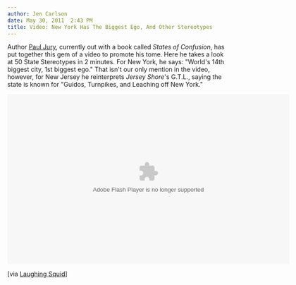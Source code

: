 ```yaml
---
author: Jen Carlson
date: May 30, 2011  2:43 PM
title: Video: New York Has The Biggest Ego, And Other Stereotypes
---
```


<p>Author <a href="https://web.archive.org/web/20110601173303/http://www.paulpjury.com/index.php?entry=12">Paul Jury</a>, currently out with a book called <em>States of Confusion</em>, has put together this gem of a video to promote his tome. Here he takes a look at 50 State Stereotypes in 2 minutes. For New York, he says: &quot;World&apos;s 14th biggest city, 1st biggest ego.&quot; That isn&apos;t our only mention in the video, however, for New Jersey he reinterprets <em>Jersey Shore</em>&apos;s G.T.L., saying the state is known for &quot;Guidos, Turnpikes, and Leaching off New York.&quot;</p>

<p><object width="640" height="385"><param name="movie" value="http://www.youtube.com/v/h68UJaHvG_c?version=3"><param name="allowFullScreen" value="true"><param name="allowscriptaccess" value="always"><embed src="https://web.archive.org/web/20110601173303oe_/http://www.youtube.com/v/h68UJaHvG_c?version=3" type="application/x-shockwave-flash" width="640" height="385" allowscriptaccess="always" allowfullscreen="true"></object></p>

<p>[via <a href="https://web.archive.org/web/20110601173303/http://laughingsquid.com/50-state-stereotypes">Laughing Squid</a>]</p>